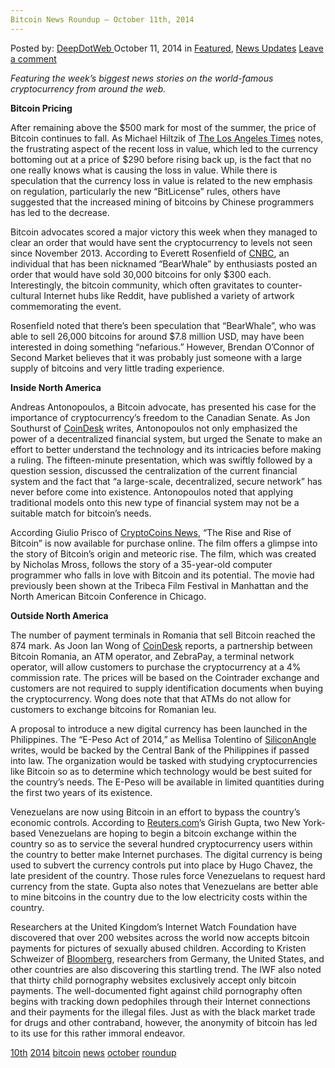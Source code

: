 ```yaml
---
Bitcoin News Roundup – October 11th, 2014
---
```

<article class="post-listing post-7355 post type-post status-publish format-standard has-post-thumbnail hentry  tag-10th tag-1779 tag-bitcoin tag-news tag-october tag-roundup">
    <div class="post-inner">
        <span>Posted by: <a href="https://www.deepdotweb.com/author/admin/" title="">DeepDotWeb </a></span>
    <span>October 11, 2014</span>
    <span>in <a href="https://www.deepdotweb.com/category/deepdot-news/" rel="category tag">Featured</a>, <a href="https://www.deepdotweb.com/category/news-updates/" rel="category tag">News Updates</a></span>
    <span><a href="https://www.deepdotweb.com/2014/10/11/bitcoin-news-roundup-october-11th-2014/#respond">Leave a comment</a></span>
    </p>
    <div class="clear"></div>
    <div class="entry">
    <p><em>Featuring the week’s biggest news stories on the world-famous cryptocurrency from around the web.</em></p>
    <p><strong>Bitcoin Pricing </strong></p>
    <p>After remaining above the $500 mark for most of the summer, the price of Bitcoin continues to fall. As Michael Hiltzik of <a href="http://www.latimes.com/business/hiltzik/la-fi-mh-byebye-bitcoin-the-cryptocurrencys-price-agonies-intensify-20141006-column.html">The Los Angeles Times</a> notes, the frustrating aspect of the recent loss in value, which led to the currency bottoming out at a price of $290 before rising back up, is the fact that no one really knows what is causing the loss in value. While there is speculation that the currency loss in value is related to the new emphasis on regulation, particularly the new “BitLicense” rules, others have suggested that the increased mining of bitcoins by Chinese programmers has led to the decrease.</p>
    <p>Bitcoin advocates scored a major victory this week when they managed to clear an order that would have sent the cryptocurrency to levels not seen since November 2013. According to Everett Rosenfield of <a href="http://www.cnbc.com/id/102070437">CNBC</a>, an individual that has been nicknamed “BearWhale” by enthusiasts posted an order that would have sold 30,000 bitcoins for only $300 each. Interestingly, the bitcoin community, which often gravitates to counter-cultural Internet hubs like Reddit, have published a variety of artwork commemorating the event.</p>
    <p>Rosenfield noted that there’s been speculation that “BearWhale”, who was able to sell 26,000 bitcoins for around $7.8 million USD, may have been interested in doing something “nefarious.” However, Brendan O’Connor of Second Market believes that it was probably just someone with a large supply of bitcoins and very little trading experience.</p>
    <p><strong>Inside North America</strong></p>
    <p>Andreas Antonopoulos, a Bitcoin advocate, has presented his case for the importance of cryptocurrency’s freedom to the Canadian Senate. As Jon Southurst of <a href="http://www.coindesk.com/bitcoin-guru-andreas-antonopoulos-appears-canadian-senate/">CoinDesk</a> writes, Antonopoulos not only emphasized the power of a decentralized financial system, but urged the Senate to make an effort to better understand the technology and its intricacies before making a ruling. The fifteen-minute presentation, which was swiftly followed by a question session, discussed the centralization of the current financial system and the fact that “a large-scale, decentralized, secure network” has never before come into existence. Antonopoulos noted that applying traditional models onto this new type of financial system may not be a suitable match for bitcoin’s needs.</p>
    <p>According Giulio Prisco of <a href="https://www.cryptocoinsnews.com/rise-rise-bitcoin/">CryptoCoins News</a>, “The Rise and Rise of Bitcoin” is now available for purchase online. The film offers a glimpse into the story of Bitcoin’s origin and meteoric rise. The film, which was created by Nicholas Mross, follows the story of a 35-year-old computer programmer who falls in love with Bitcoin and its potential. The movie had previously been shown at the Tribeca Film Festival in Manhattan and the North American Bitcoin Conference in Chicago.</p>
    <p><strong>Outside North America</strong></p>
    <p>The number of payment terminals in Romania that sell Bitcoin reached the 874 mark. As Joon Ian Wong of <a href="http://www.coindesk.com/800-payment-terminals-romania-now-sell-bitcoin/">CoinDesk</a> reports, a partnership between Bitcoin Romania, an ATM operator, and ZebraPay, a terminal network operator, will allow customers to purchase the cryptocurrency at a 4% commission rate. The prices will be based on the Cointrader exchange and customers are not required to supply identification documents when buying the cryptocurrency. Wong does note that that ATMs do not allow for customers to exchange bitcoins for Romanian leu.</p>
    <p>A proposal to introduce a new digital currency has been launched in the Philippines. The “E-Peso Act of 2014,” as Mellisa Tolentino of <a href="http://siliconangle.com/blog/2014/10/10/the-philippines-wants-to-create-its-own-version-of-bitcoin/">SiliconAngle</a> writes, would be backed by the Central Bank of the Philippines if passed into law. The organization would be tasked with studying cryptocurrencies like Bitcoin so as to determine which technology would be best suited for the country’s needs. The E-Peso will be available in limited quantities during the first two years of its existence.</p>
    <p>Venezuelans are now using Bitcoin in an effort to bypass the country’s economic controls. According to <a href="http://www.reuters.com/article/2014/10/08/us-venezuela-bitcoin-idUSKCN0HX11O20141008">Reuters.com</a>’s Girish Gupta, two New York-based Venezuelans are hoping to begin a bitcoin exchange within the country so as to service the several hundred cryptocurrency users within the country to better make Internet purchases. The digital currency is being used to subvert the currency controls put into place by Hugo Chavez, the late president of the country. Those rules force Venezuelans to request hard currency from the state. Gupta also notes that Venezuelans are better able to mine bitcoins in the country due to the low electricity costs within the country.</p>
    <p>Researchers at the United Kingdom’s Internet Watch Foundation have discovered that over 200 websites across the world now accepts bitcoin payments for pictures of sexually abused children. According to Kristen Schweizer of <a href="http://mobile.bloomberg.com/news/2014-10-09/bitcoin-payments-by-pedophiles-frustrate-child-porn-fight.html">Bloomberg</a>, researchers from Germany, the United States, and other countries are also discovering this startling trend. The IWF also noted that thirty child pornography websites exclusively accept only bitcoin payments. The well-documented fight against child pornography often begins with tracking down pedophiles through their Internet connections and their payments for the illegal files. Just as with the black market trade for drugs and other contraband, however, the anonymity of bitcoin has led to its use for this rather immoral endeavor.</p>
    </div>
    <a href="https://www.deepdotweb.com/tag/10th/" rel="tag">10th</a> <a href="https://www.deepdotweb.com/tag/2014/" rel="tag">2014</a> <a href="https://www.deepdotweb.com/tag/bitcoin/" rel="tag">bitcoin</a> <a href="https://www.deepdotweb.com/tag/news/" rel="tag">news</a> <a href="https://www.deepdotweb.com/tag/october/" rel="tag">october</a> <a href="https://www.deepdotweb.com/tag/roundup/" rel="tag">roundup</a></span> <span style="display:none" class="updated">2014-10-11</span>
    <div style="display:none" class="vcard author" itemprop="author" itemscope itemtype="http://schema.org/Person"><strong class="fn" itemprop="name">
    </div>
</article>

